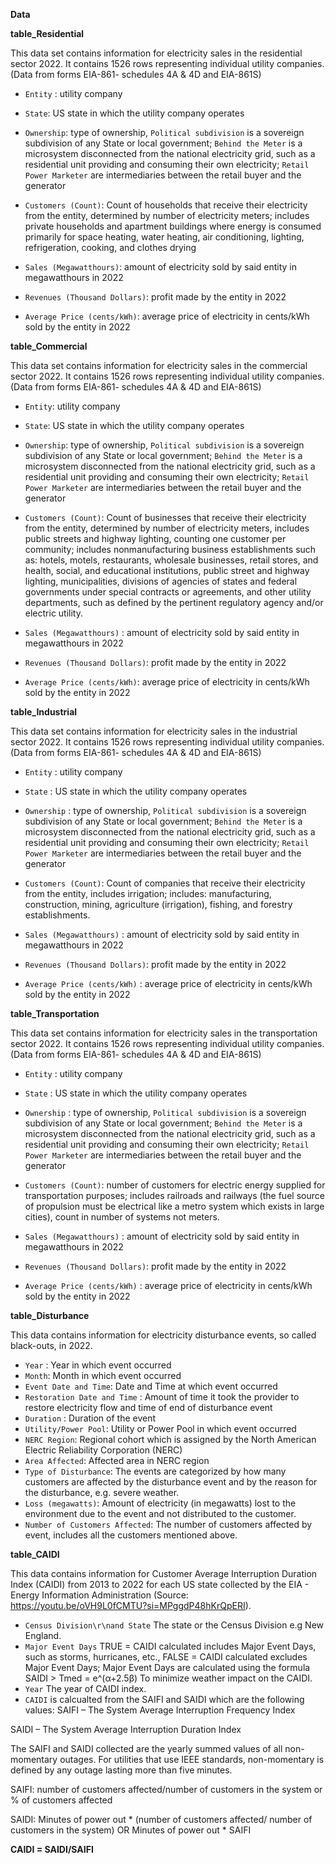 **Data**

**table_Residential**

This data set contains information for electricity sales in the residential sector 2022. It contains 1526 rows representing individual utility companies. (Data from forms EIA-861- schedules 4A & 4D and EIA-861S)
- `Entity` : utility company

- `State`: US state in which the utility company operates
- `Ownership`: type of ownership, `Political subdivision` is a sovereign subdivision of any State or local government; `Behind the Meter` is a microsystem disconnected from the national electricity grid, such as a residential unit providing and consuming their own electricity; `Retail Power Marketer` are intermediaries between the retail buyer and the generator
- `Customers (Count)`: Count of households that receive their electricity from the entity, determined by number of electricity meters; includes private households and apartment buildings where energy is consumed primarily for space heating, water heating, air conditioning, lighting, refrigeration, cooking, and clothes drying
- `Sales (Megawatthours)`: amount of electricity sold by said entity in megawatthours in 2022
- `Revenues (Thousand Dollars)`: profit made by the entity in 2022
- `Average Price (cents/kWh)`: average price of electricity in cents/kWh sold by the entity in 2022


**table_Commercial**

This data set contains information for electricity sales in the commercial sector 2022. It contains 1526 rows representing individual utility companies. (Data from forms EIA-861- schedules 4A & 4D and EIA-861S)
- `Entity`: utility company

- `State`: US state in which the utility company operates
- `Ownership`: type of ownership, `Political subdivision` is a sovereign subdivision of any State or local government; `Behind the Meter` is a microsystem disconnected from the national electricity grid, such as a residential unit providing and consuming their own electricity; `Retail Power Marketer` are intermediaries between the retail buyer and the generator
- `Customers (Count)`: Count of businesses that receive their electricity from the entity, determined by number of electricity meters, includes public streets and highway lighting, counting one customer per community; includes nonmanufacturing business establishments such as: hotels, motels, restaurants, wholesale businesses, retail stores, and health, social, and educational institutions, public street and highway lighting, municipalities, divisions of agencies of states and federal governments under special contracts or agreements, and other utility departments, such as defined by the pertinent regulatory agency and/or electric utility. 
- `Sales (Megawatthours)` : amount of electricity sold by said entity in megawatthours in 2022
- `Revenues (Thousand Dollars)`: profit made by the entity in 2022
- `Average Price (cents/kWh)`: average price of electricity in cents/kWh sold by the entity in 2022


**table_Industrial**

This data set contains information for electricity sales in the industrial sector 2022. It contains 1526 rows representing individual utility companies. (Data from forms EIA-861- schedules 4A & 4D and EIA-861S)
- `Entity` : utility company

- `State` : US state in which the utility company operates
- `Ownership` : type of ownership, `Political subdivision` is a sovereign subdivision of any State or local government; `Behind the Meter` is a microsystem disconnected from the national electricity grid, such as a residential unit providing and consuming their own electricity; `Retail Power Marketer` are intermediaries between the retail buyer and the generator
- `Customers (Count)`: Count of companies that receive their electricity from the entity, includes irrigation; includes: manufacturing, construction, mining, agriculture (irrigation), fishing, and forestry establishments. 
- `Sales (Megawatthours)` : amount of electricity sold by said entity in megawatthours in 2022
- `Revenues (Thousand Dollars)`: profit made by the entity in 2022
- `Average Price (cents/kWh)` : average price of electricity in cents/kWh sold by the entity in 2022


**table_Transportation**

This data set contains information for electricity sales in the transportation sector 2022. It contains 1526 rows representing individual utility companies. (Data from forms EIA-861- schedules 4A & 4D and EIA-861S)
- `Entity` : utility company

- `State` : US state in which the utility company operates
- `Ownership` : type of ownership, `Political subdivision` is a sovereign subdivision of any State or local government; `Behind the Meter` is a microsystem disconnected from the national electricity grid, such as a residential unit providing and consuming their own electricity; `Retail Power Marketer` are intermediaries between the retail buyer and the generator
- `Customers (Count)`: number of customers for electric energy supplied for transportation purposes; includes railroads and railways (the fuel source of propulsion must be electrical like a metro system which exists in large cities), count in number of systems not meters.  
- `Sales (Megawatthours)` : amount of electricity sold by said entity in megawatthours in 2022
- `Revenues (Thousand Dollars)`: profit made by the entity in 2022
- `Average Price (cents/kWh)` : average price of electricity in cents/kWh sold by the entity in 2022

**table_Disturbance**

This data contains information for electricity disturbance events, so called black-outs, in 2022.

- `Year` : Year in which event occurred
- `Month`: Month in which event occurred
- `Event Date and Time`: Date and Time at which event occurred
- `Restoration Date and Time` : Amount of time it took the provider to restore electricity flow and time of end of disturbance event
- `Duration` : Duration of the event
- `Utility/Power Pool`: Utility or Power Pool in which event occurred
- `NERC Region`: Regional cohort which is assigned by the North American Electric Reliability Corporation (NERC)
- `Area Affected`: Affected area in NERC region
- `Type of Disturbance`: The events are categorized by how many customers are affected by the disturbance event and by the reason for the disturbance, e.g. severe weather. 
- `Loss (megawatts)`: Amount of electricity (in megawatts) lost to the environment due to the event and not distributed to the customer. 
- `Number of Customers Affected`: The number of customers affected by event, includes all the customers mentioned above.

**table_CAIDI**

This data contains information for Customer Average Interruption Duration Index (CAIDI) from 2013 to 2022 for each US state collected by the EIA - Energy Information Administration (Source: https://youtu.be/oVH9L0fCMTU?si=MPggdP48hKrQpERI). 

- `Census Division\r\nand State` The state or the Census Division e.g New England. 
- `Major Event Days` TRUE = CAIDI calculated includes Major Event Days, such as storms, hurricanes, etc., FALSE = CAIDI calculated excludes Major Event Days; Major Event Days are calculated using the formula SAIDI > Tmed = e^(α+2.5β) 
To minimize weather impact on the CAIDI. 
- `Year` The year of CAIDI index.
- `CAIDI` is calcualted from the SAIFI and SAIDI which are the following values: 
SAIFI – The System Average Interruption Frequency Index

SAIDI – The System Average Interruption Duration Index

The SAIFI and SAIDI collected are the yearly summed values of all non-momentary outages. For utilities that use IEEE standards, non-momentary is defined by any outage lasting more than five minutes.

SAIFI: number of customers affected/number of customers in the system or  % of customers affected

SAIDI: Minutes of power out * (number of customers affected/ number of customers in the system) OR Minutes of power out * SAIFI

**CAIDI = SAIDI/SAIFI**
